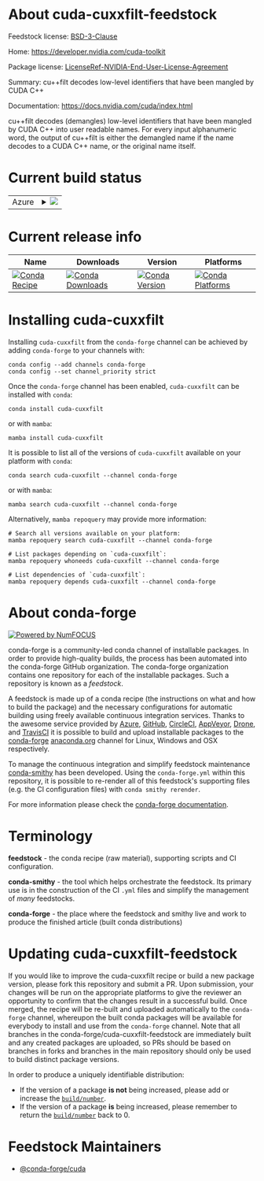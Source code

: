 About cuda-cuxxfilt-feedstock
=============================

Feedstock license: [BSD-3-Clause](https://github.com/conda-forge/cuda-cuxxfilt-feedstock/blob/main/LICENSE.txt)

Home: https://developer.nvidia.com/cuda-toolkit

Package license: [LicenseRef-NVIDIA-End-User-License-Agreement](https://docs.nvidia.com/cuda/eula/index.html)

Summary: cu++filt decodes low-level identifiers that have been mangled by CUDA C++

Documentation: https://docs.nvidia.com/cuda/index.html

cu++filt decodes (demangles) low-level identifiers that have been mangled by
CUDA C++ into user readable names. For every input alphanumeric word, the
output of cu++filt is either the demangled name if the name decodes to a CUDA
C++ name, or the original name itself.


Current build status
====================


<table>
    
  <tr>
    <td>Azure</td>
    <td>
      <details>
        <summary>
          <a href="https://dev.azure.com/conda-forge/feedstock-builds/_build/latest?definitionId=19536&branchName=main">
            <img src="https://dev.azure.com/conda-forge/feedstock-builds/_apis/build/status/cuda-cuxxfilt-feedstock?branchName=main">
          </a>
        </summary>
        <table>
          <thead><tr><th>Variant</th><th>Status</th></tr></thead>
          <tbody><tr>
              <td>linux_64</td>
              <td>
                <a href="https://dev.azure.com/conda-forge/feedstock-builds/_build/latest?definitionId=19536&branchName=main">
                  <img src="https://dev.azure.com/conda-forge/feedstock-builds/_apis/build/status/cuda-cuxxfilt-feedstock?branchName=main&jobName=linux&configuration=linux%20linux_64_" alt="variant">
                </a>
              </td>
            </tr><tr>
              <td>linux_aarch64</td>
              <td>
                <a href="https://dev.azure.com/conda-forge/feedstock-builds/_build/latest?definitionId=19536&branchName=main">
                  <img src="https://dev.azure.com/conda-forge/feedstock-builds/_apis/build/status/cuda-cuxxfilt-feedstock?branchName=main&jobName=linux&configuration=linux%20linux_aarch64_" alt="variant">
                </a>
              </td>
            </tr><tr>
              <td>win_64</td>
              <td>
                <a href="https://dev.azure.com/conda-forge/feedstock-builds/_build/latest?definitionId=19536&branchName=main">
                  <img src="https://dev.azure.com/conda-forge/feedstock-builds/_apis/build/status/cuda-cuxxfilt-feedstock?branchName=main&jobName=win&configuration=win%20win_64_" alt="variant">
                </a>
              </td>
            </tr>
          </tbody>
        </table>
      </details>
    </td>
  </tr>
</table>

Current release info
====================

| Name | Downloads | Version | Platforms |
| --- | --- | --- | --- |
| [![Conda Recipe](https://img.shields.io/badge/recipe-cuda--cuxxfilt-green.svg)](https://anaconda.org/conda-forge/cuda-cuxxfilt) | [![Conda Downloads](https://img.shields.io/conda/dn/conda-forge/cuda-cuxxfilt.svg)](https://anaconda.org/conda-forge/cuda-cuxxfilt) | [![Conda Version](https://img.shields.io/conda/vn/conda-forge/cuda-cuxxfilt.svg)](https://anaconda.org/conda-forge/cuda-cuxxfilt) | [![Conda Platforms](https://img.shields.io/conda/pn/conda-forge/cuda-cuxxfilt.svg)](https://anaconda.org/conda-forge/cuda-cuxxfilt) |

Installing cuda-cuxxfilt
========================

Installing `cuda-cuxxfilt` from the `conda-forge` channel can be achieved by adding `conda-forge` to your channels with:

```
conda config --add channels conda-forge
conda config --set channel_priority strict
```

Once the `conda-forge` channel has been enabled, `cuda-cuxxfilt` can be installed with `conda`:

```
conda install cuda-cuxxfilt
```

or with `mamba`:

```
mamba install cuda-cuxxfilt
```

It is possible to list all of the versions of `cuda-cuxxfilt` available on your platform with `conda`:

```
conda search cuda-cuxxfilt --channel conda-forge
```

or with `mamba`:

```
mamba search cuda-cuxxfilt --channel conda-forge
```

Alternatively, `mamba repoquery` may provide more information:

```
# Search all versions available on your platform:
mamba repoquery search cuda-cuxxfilt --channel conda-forge

# List packages depending on `cuda-cuxxfilt`:
mamba repoquery whoneeds cuda-cuxxfilt --channel conda-forge

# List dependencies of `cuda-cuxxfilt`:
mamba repoquery depends cuda-cuxxfilt --channel conda-forge
```


About conda-forge
=================

[![Powered by
NumFOCUS](https://img.shields.io/badge/powered%20by-NumFOCUS-orange.svg?style=flat&colorA=E1523D&colorB=007D8A)](https://numfocus.org)

conda-forge is a community-led conda channel of installable packages.
In order to provide high-quality builds, the process has been automated into the
conda-forge GitHub organization. The conda-forge organization contains one repository
for each of the installable packages. Such a repository is known as a *feedstock*.

A feedstock is made up of a conda recipe (the instructions on what and how to build
the package) and the necessary configurations for automatic building using freely
available continuous integration services. Thanks to the awesome service provided by
[Azure](https://azure.microsoft.com/en-us/services/devops/), [GitHub](https://github.com/),
[CircleCI](https://circleci.com/), [AppVeyor](https://www.appveyor.com/),
[Drone](https://cloud.drone.io/welcome), and [TravisCI](https://travis-ci.com/)
it is possible to build and upload installable packages to the
[conda-forge](https://anaconda.org/conda-forge) [anaconda.org](https://anaconda.org/)
channel for Linux, Windows and OSX respectively.

To manage the continuous integration and simplify feedstock maintenance
[conda-smithy](https://github.com/conda-forge/conda-smithy) has been developed.
Using the ``conda-forge.yml`` within this repository, it is possible to re-render all of
this feedstock's supporting files (e.g. the CI configuration files) with ``conda smithy rerender``.

For more information please check the [conda-forge documentation](https://conda-forge.org/docs/).

Terminology
===========

**feedstock** - the conda recipe (raw material), supporting scripts and CI configuration.

**conda-smithy** - the tool which helps orchestrate the feedstock.
                   Its primary use is in the construction of the CI ``.yml`` files
                   and simplify the management of *many* feedstocks.

**conda-forge** - the place where the feedstock and smithy live and work to
                  produce the finished article (built conda distributions)


Updating cuda-cuxxfilt-feedstock
================================

If you would like to improve the cuda-cuxxfilt recipe or build a new
package version, please fork this repository and submit a PR. Upon submission,
your changes will be run on the appropriate platforms to give the reviewer an
opportunity to confirm that the changes result in a successful build. Once
merged, the recipe will be re-built and uploaded automatically to the
`conda-forge` channel, whereupon the built conda packages will be available for
everybody to install and use from the `conda-forge` channel.
Note that all branches in the conda-forge/cuda-cuxxfilt-feedstock are
immediately built and any created packages are uploaded, so PRs should be based
on branches in forks and branches in the main repository should only be used to
build distinct package versions.

In order to produce a uniquely identifiable distribution:
 * If the version of a package **is not** being increased, please add or increase
   the [``build/number``](https://docs.conda.io/projects/conda-build/en/latest/resources/define-metadata.html#build-number-and-string).
 * If the version of a package **is** being increased, please remember to return
   the [``build/number``](https://docs.conda.io/projects/conda-build/en/latest/resources/define-metadata.html#build-number-and-string)
   back to 0.

Feedstock Maintainers
=====================

* [@conda-forge/cuda](https://github.com/orgs/conda-forge/teams/cuda/)

